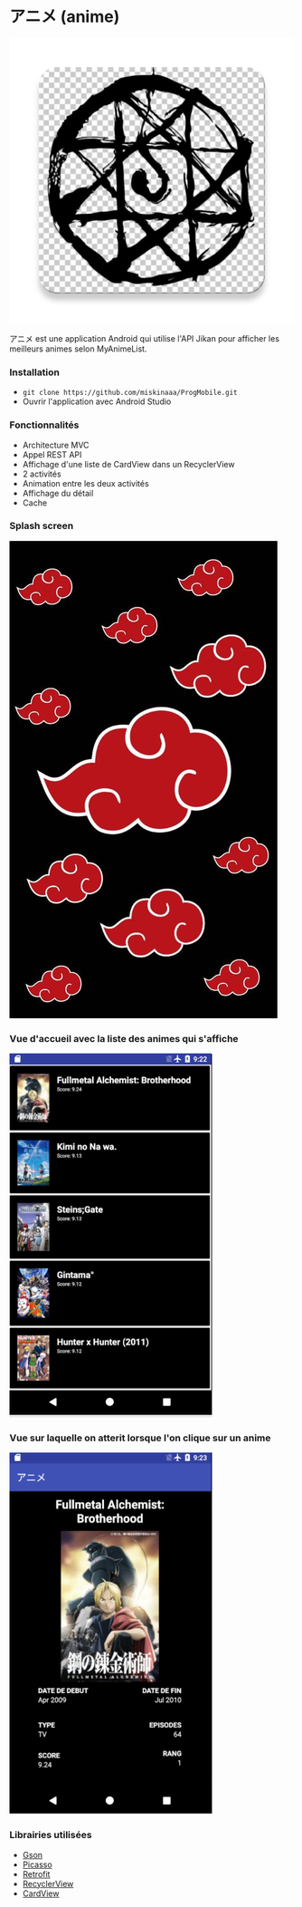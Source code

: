 # アニメ (anime) 

![alt text](https://github.com/miskinaaa/ProgMobile/blob/develop/app/src/main/mon_icon-web.png) 

アニメ est une application Android qui utilise l'API Jikan pour afficher les meilleurs animes selon MyAnimeList.

### Installation
* ``` git clone https://github.com/miskinaaa/ProgMobile.git ```
* Ouvrir l'application avec Android Studio

### Fonctionnalités
* Architecture MVC
* Appel REST API
* Affichage d'une liste de CardView dans un RecyclerView 
* 2 activités
* Animation entre les deux activités
* Affichage du détail
* Cache

### Splash screen
![alt text](https://github.com/miskinaaa/ProgMobile/blob/develop/splash.jpg) 

### Vue d'accueil avec la liste des animes qui s'affiche
![alt text](https://github.com/miskinaaa/ProgMobile/blob/develop/acceuil_screen.PNG) 

### Vue sur laquelle on atterit lorsque l'on clique sur un anime
![alt text](https://github.com/miskinaaa/ProgMobile/blob/develop/detail_screen.PNG)

### Librairies utilisées

* <a href="https://github.com/google/gson">Gson</a>
* <a href="https://square.github.io/picasso/">Picasso</a>
* <a href="https://github.com/square/retrofit">Retrofit</a>
* <a href="https://developer.android.com/guide/topics/ui/layout/recyclerview">RecyclerView</a>
* <a href="https://developer.android.com/reference/android/support/v7/widget/CardView">CardView</a>


